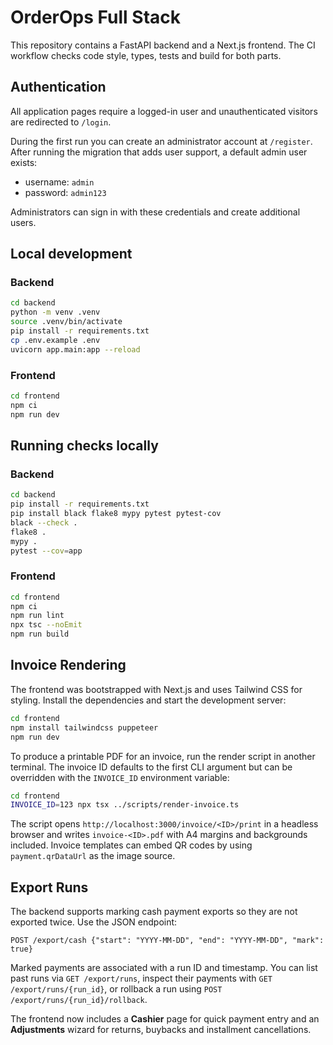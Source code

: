 # OrderOps Full Stack

This repository contains a FastAPI backend and a Next.js frontend. The CI workflow checks code style, types, tests and build for both parts.

## Authentication

All application pages require a logged-in user and unauthenticated visitors are redirected to `/login`.

During the first run you can create an administrator account at `/register`. After running the migration that adds user support, a default admin user exists:

- username: `admin`
- password: `admin123`

Administrators can sign in with these credentials and create additional users.

## Local development

### Backend

```bash
cd backend
python -m venv .venv
source .venv/bin/activate
pip install -r requirements.txt
cp .env.example .env
uvicorn app.main:app --reload
```

### Frontend

```bash
cd frontend
npm ci
npm run dev
```

## Running checks locally

### Backend

```bash
cd backend
pip install -r requirements.txt
pip install black flake8 mypy pytest pytest-cov
black --check .
flake8 .
mypy .
pytest --cov=app
```

### Frontend

```bash
cd frontend
npm ci
npm run lint
npx tsc --noEmit
npm run build
```

## Invoice Rendering

The frontend was bootstrapped with Next.js and uses Tailwind CSS for styling.
Install the dependencies and start the development server:

```bash
cd frontend
npm install tailwindcss puppeteer
npm run dev
```

To produce a printable PDF for an invoice, run the render script in another
terminal. The invoice ID defaults to the first CLI argument but can be
overridden with the `INVOICE_ID` environment variable:

```bash
cd frontend
INVOICE_ID=123 npx tsx ../scripts/render-invoice.ts
```

The script opens `http://localhost:3000/invoice/<ID>/print` in a headless
browser and writes `invoice-<ID>.pdf` with A4 margins and backgrounds
included. Invoice templates can embed QR codes by using `payment.qrDataUrl`
as the image source.

## Export Runs

The backend supports marking cash payment exports so they are not exported twice.
Use the JSON endpoint:

```
POST /export/cash {"start": "YYYY-MM-DD", "end": "YYYY-MM-DD", "mark": true}
```

Marked payments are associated with a run ID and timestamp. You can list past
runs via `GET /export/runs`, inspect their payments with
`GET /export/runs/{run_id}`, or rollback a run using
`POST /export/runs/{run_id}/rollback`.

The frontend now includes a **Cashier** page for quick payment entry and an
**Adjustments** wizard for returns, buybacks and installment cancellations.
